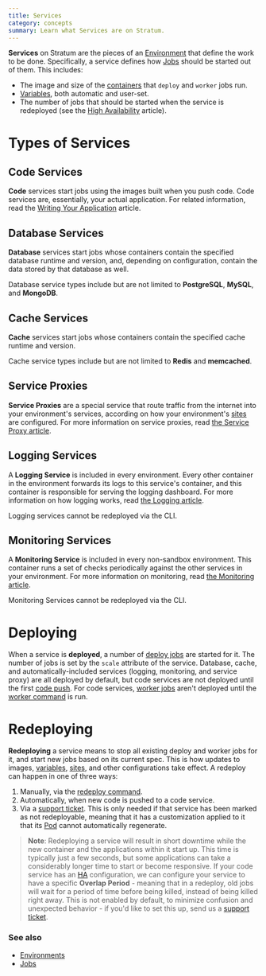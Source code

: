 ```yaml
---
title: Services
category: concepts
summary: Learn what Services are on Stratum.
---
```


**Services** on Stratum are the pieces of an [Environment](/stratum/articles/concepts/environments) that define the work to be done. Specifically, a service defines how [Jobs](/stratum/articles/concepts/jobs) should be started out of them. This includes:

* The image and size of the [containers](/stratum/articles/concepts/containers) that `deploy` and `worker` jobs run.
* [Variables](/stratum/articles/concepts/environment-variables), both automatic and user-set.
* The number of jobs that should be started when the service is redeployed (see the [High Availability](/stratum/articles/ha-application) article).

# Types of Services

## Code Services

**Code** services start jobs using the images built when you push code. Code services are, essentially, your actual application. For related information, read the [Writing Your Application](/stratum/articles/writing-your-application) article.

## Database Services

**Database** services start jobs whose containers contain the specified database runtime and version, and, depending on configuration, contain the data stored by that database as well.

Database service types include but are not limited to **PostgreSQL**, **MySQL**, and **MongoDB**.

## Cache Services

**Cache** services start jobs whose containers contain the specified cache runtime and version.

Cache service types include but are not limited to **Redis** and **memcached**.

## Service Proxies

**Service Proxies** are a special service that route traffic from the internet into your environment's services, according on how your environment's [sites](/stratum/articles/concepts/sites) are configured. For more information on service proxies, read [the Service Proxy article](/stratum/articles/concepts/service-proxy).

## Logging Services

A **Logging Service** is included in every environment. Every other container in the environment forwards its logs to this service's container, and this container is responsible for serving the logging dashboard. For more information on how logging works, read [the Logging article](/stratum/articles/logging-access).

Logging services cannot be redeployed via the CLI.

## Monitoring Services

A **Monitoring Service** is included in every non-sandbox environment. This container runs a set of checks periodically against the other services in your environment. For more information on monitoring, read [the Monitoring article](/stratum/articles/monitoring).

Monitoring Services cannot be redeployed via the CLI.

# Deploying

When a service is **deployed**, a number of [deploy jobs](/stratum/articles/concepts/jobs#deploy-jobs) are started for it. The number of jobs is set by the `scale` attribute of the service. Database, cache, and automatically-included services (logging, monitoring, and service proxy) are all deployed by default, but code services are not deployed until the first [code push](/stratum/articles/code-deployment). For code services, [worker jobs](/stratum/articles/concepts/jobs#worker-jobs) aren't deployed until the [worker command](http://localhost:4567/paas/paas-cli-reference#worker) is run.

# Redeploying

**Redeploying** a service means to stop all existing deploy and worker jobs for it, and start new jobs based on its current spec. This is how updates to images,  [variables](/stratum/articles/concepts/environment-variables), [sites](/stratum/articles/concepts/sites), and other configurations take effect. A redeploy can happen in one of three ways:

1. Manually, via the [redeploy command](/paas/paas-cli-reference#redeploy).
2. Automatically, when new code is pushed to a code service.
3. Via a [support ticket](/stratum/articles/contact). This is only needed if that service has been marked as not redeployable, meaning that it has a customization applied to it that its [Pod](/stratum/articles/concepts/pods) cannot automatically regenerate.

> **Note**: Redeploying a service will result in short downtime while the new container and the applications within it start up. This time is typically just a few seconds, but some applications can take a considerably longer time to start or become responsive. If your code service has an [HA](/stratum/articles/ha-application) configuration, we can configure your service to have a specific **Overlap Period** - meaning that in a redeploy, old jobs will wait for a period of time before being killed, instead of being killed right away. This is not enabled by default, to minimize confusion and unexpected behavior - if you'd like to set this up, send us a [support ticket](/stratum/articles/contact).

### See also

* [Environments](/stratum/articles/concepts/environments)
* [Jobs](/stratum/articles/concepts/jobs)
